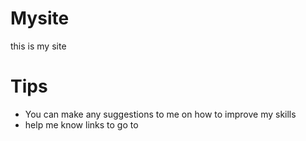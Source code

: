 # Mysite
this is my site
# Tips
- You can make any suggestions to me on how to improve my skills
- help me know links to go to
